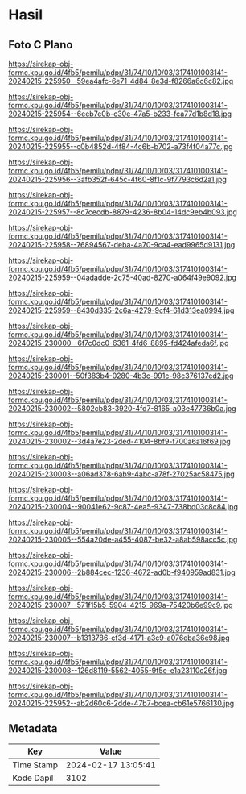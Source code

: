 # Hasil

## Foto C Plano

https://sirekap-obj-formc.kpu.go.id/4fb5/pemilu/pdpr/31/74/10/10/03/3174101003141-20240215-225950--59ea4afc-6e71-4d84-8e3d-f8266a6c6c82.jpg

https://sirekap-obj-formc.kpu.go.id/4fb5/pemilu/pdpr/31/74/10/10/03/3174101003141-20240215-225954--6eeb7e0b-c30e-47a5-b233-fca77d1b8d18.jpg

https://sirekap-obj-formc.kpu.go.id/4fb5/pemilu/pdpr/31/74/10/10/03/3174101003141-20240215-225955--c0b4852d-4f84-4c6b-b702-a73f4f04a77c.jpg

https://sirekap-obj-formc.kpu.go.id/4fb5/pemilu/pdpr/31/74/10/10/03/3174101003141-20240215-225956--3afb352f-645c-4f60-8f1c-9f7793c6d2a1.jpg

https://sirekap-obj-formc.kpu.go.id/4fb5/pemilu/pdpr/31/74/10/10/03/3174101003141-20240215-225957--8c7cecdb-8879-4236-8b04-14dc9eb4b093.jpg

https://sirekap-obj-formc.kpu.go.id/4fb5/pemilu/pdpr/31/74/10/10/03/3174101003141-20240215-225958--76894567-deba-4a70-9ca4-ead9965d9131.jpg

https://sirekap-obj-formc.kpu.go.id/4fb5/pemilu/pdpr/31/74/10/10/03/3174101003141-20240215-225959--04adadde-2c75-40ad-8270-a064f49e9092.jpg

https://sirekap-obj-formc.kpu.go.id/4fb5/pemilu/pdpr/31/74/10/10/03/3174101003141-20240215-225959--8430d335-2c6a-4279-9cf4-61d313ea0994.jpg

https://sirekap-obj-formc.kpu.go.id/4fb5/pemilu/pdpr/31/74/10/10/03/3174101003141-20240215-230000--6f7c0dc0-6361-4fd6-8895-fd424afeda6f.jpg

https://sirekap-obj-formc.kpu.go.id/4fb5/pemilu/pdpr/31/74/10/10/03/3174101003141-20240215-230001--50f383b4-0280-4b3c-991c-98c376137ed2.jpg

https://sirekap-obj-formc.kpu.go.id/4fb5/pemilu/pdpr/31/74/10/10/03/3174101003141-20240215-230002--5802cb83-3920-4fd7-8165-a03e47736b0a.jpg

https://sirekap-obj-formc.kpu.go.id/4fb5/pemilu/pdpr/31/74/10/10/03/3174101003141-20240215-230002--3d4a7e23-2ded-4104-8bf9-f700a6a16f69.jpg

https://sirekap-obj-formc.kpu.go.id/4fb5/pemilu/pdpr/31/74/10/10/03/3174101003141-20240215-230003--a06ad378-6ab9-4abc-a78f-27025ac58475.jpg

https://sirekap-obj-formc.kpu.go.id/4fb5/pemilu/pdpr/31/74/10/10/03/3174101003141-20240215-230004--90041e62-9c87-4ea5-9347-738bd03c8c84.jpg

https://sirekap-obj-formc.kpu.go.id/4fb5/pemilu/pdpr/31/74/10/10/03/3174101003141-20240215-230005--554a20de-a455-4087-be32-a8ab598acc5c.jpg

https://sirekap-obj-formc.kpu.go.id/4fb5/pemilu/pdpr/31/74/10/10/03/3174101003141-20240215-230006--2b884cec-1236-4672-ad0b-f940959ad831.jpg

https://sirekap-obj-formc.kpu.go.id/4fb5/pemilu/pdpr/31/74/10/10/03/3174101003141-20240215-230007--571f15b5-5904-4215-969a-75420b6e99c9.jpg

https://sirekap-obj-formc.kpu.go.id/4fb5/pemilu/pdpr/31/74/10/10/03/3174101003141-20240215-230007--b1313786-cf3d-4171-a3c9-a076eba36e98.jpg

https://sirekap-obj-formc.kpu.go.id/4fb5/pemilu/pdpr/31/74/10/10/03/3174101003141-20240215-230008--126d8119-5562-4055-9f5e-e1a23110c26f.jpg

https://sirekap-obj-formc.kpu.go.id/4fb5/pemilu/pdpr/31/74/10/10/03/3174101003141-20240215-225952--ab2d60c6-2dde-47b7-bcea-cb61e5766130.jpg


## Metadata

| Key        | Value               |
| ---------- | ------------------- |
| Time Stamp | 2024-02-17 13:05:41 |
| Kode Dapil | 3102                |



